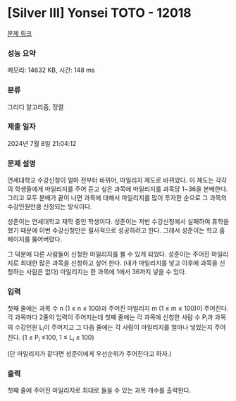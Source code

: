 # [Silver III] Yonsei TOTO - 12018 

[문제 링크](https://www.acmicpc.net/problem/12018) 

### 성능 요약

메모리: 14632 KB, 시간: 148 ms

### 분류

그리디 알고리즘, 정렬

### 제출 일자

2024년 7월 8일 21:04:12

### 문제 설명

<p>연세대학교 수강신청이 얼마 전부터 바뀌어, 마일리지 제도로 바뀌었다. 이 제도는 각각의 학생들에게 마일리지를 주어 듣고 싶은 과목에 마일리지를 과목당 1~36을 분배한다. 그리고 모두 분배가 끝이 나면 과목에 대해서 마일리지를 많이 투자한 순으로 그 과목의 수강인원만큼 신청되는 방식이다.</p>

<p>성준이는 연세대학교 재학 중인 학생이다. 성준이는 저번 수강신청에서 실패하여 휴학을 했기 때문에 이번 수강신청만은 필사적으로 성공하려고 한다. 그래서 성준이는 학교 홈페이지를 뚫어버렸다.</p>

<p>그 덕분에 다른 사람들이 신청한 마일리지를 볼 수 있게 되었다. 성준이는 주어진 마일리지로 최대한 많은 과목을 신청하고 싶어 한다. (내가 마일리지를 넣고 이후에 과목을 신청하는 사람은 없다) 마일리지는 한 과목에 1에서 36까지 넣을 수 있다.</p>

### 입력 

 <p>첫째 줄에는 과목 수 n (1 ≤ n ≤ 100)과 주어진 마일리지 m (1 ≤ m ≤ 100)이 주어진다. 각 과목마다 2줄의 입력이 주어지는데 첫째 줄에는 각 과목에 신청한 사람 수 P<sub>i</sub>과 과목의 수강인원 L<sub>i</sub>이 주어지고 그 다음 줄에는 각 사람이 마일리지를 얼마나 넣었는지 주어진다. (1 ≤ P<sub>i</sub> ≤100, 1 ≤ L<sub>i</sub> ≤ 100)</p>

<p>(단 마일리지가 같다면 성준이에게 우선순위가 주어진다고 하자.)</p>

### 출력 

 <p>첫째 줄에 주어진 마일리지로 최대로 들을 수 있는 과목 개수를 출력한다.</p>

